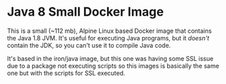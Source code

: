 # Java 8 Small Docker Image

This is a small (~112 mb), Alpine Linux based Docker image that contains the Java 1.8 JVM. It's useful for executing Java programs, but it *doesn't* contain the JDK, so you can't use it to compile Java code. 

It's based in the iron/java image, but this one was having some SSL issue due to a package not executing scripts so this images is basically the same one but with the scripts for SSL executed.
